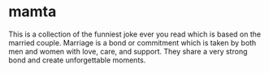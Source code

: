 # mamta
   This is a collection of the funniest joke ever you read which is based on the married couple. Marriage is a bond or commitment which is taken by both men and women with love, care, and support. They share a very strong bond and create unforgettable moments. 
